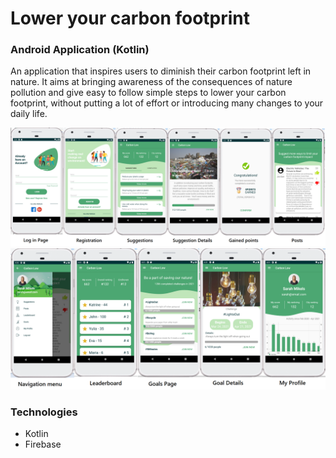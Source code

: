 # Lower your carbon footprint
### Android Application (Kotlin)

An application that inspires users to diminish their carbon footprint left in nature.
It aims at bringing awareness of the consequences of nature pollution and give easy to follow simple steps to lower your carbon footprint, 
without putting a lot of effort or introducing many changes to your daily life.

 ![](1.png)   ![](2.png)  
 
 ### Technologies 
 * Kotlin 
 * Firebase
